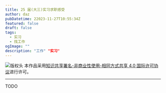 ```yaml
---
title: 25 届(大三)实习求职感受
author: daz
pubDatetime: 22023-11-27T10:55:34Z
featured: false
draft: false
tags:
  - 实习
  - 找工作
ogImage: ""
description: "工作" "实习"
---
```


![版权头](https://img-blog.csdnimg.cn/img_convert/54e60afdf2764a07539da3136f3ce3e4.png)
本作品采用[知识共享署名-非商业性使用-相同方式共享 4.0 国际许可协议](https://creativecommons.org/licenses/by-nc-sa/4.0/)进行许可。

---

TODO
